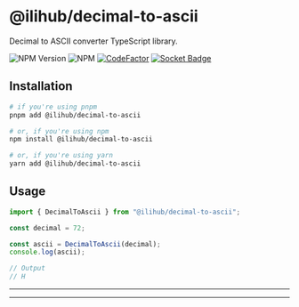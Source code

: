 # @ilihub/decimal-to-ascii

Decimal to ASCII converter TypeScript library.

![NPM Version](https://img.shields.io/npm/v/%40ilihub%2Fdecimal-to-ascii?color=33cd56&logo=npm)
![NPM](https://img.shields.io/npm/l/%40ilihub%2Fdecimal-to-ascii)
[![CodeFactor](https://www.codefactor.io/repository/github/ilihub/npm/badge)](https://www.codefactor.io/repository/github/ilihub/npm)
[![Socket Badge](https://socket.dev/api/badge/npm/package/@ilihub/decimal-to-ascii)](https://socket.dev/npm/package/@ilihub/decimal-to-ascii)

## Installation

```bash
# if you're using pnpm
pnpm add @ilihub/decimal-to-ascii

# or, if you're using npm
npm install @ilihub/decimal-to-ascii

# or, if you're using yarn
yarn add @ilihub/decimal-to-ascii
```

## Usage

```javascript
import { DecimalToAscii } from "@ilihub/decimal-to-ascii";

const decimal = 72;

const ascii = DecimalToAscii(decimal);
console.log(ascii);

// Output
// H
```

---

<!-- sponsors_and_backers_section_start -->

<!-- sponsors_and_backers_section_end -->

---
